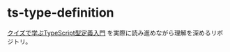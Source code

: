 # ts-type-definition

[クイズで学ぶTypeScript型定義入門](https://techbookfest.org/product/2VRdGD2dKhsHyF4cANMt6H?productVariantID=fMmMNb7rgxcUX9KHysgnVi) を実際に読み進めながら理解を深めるリポジトリ。
